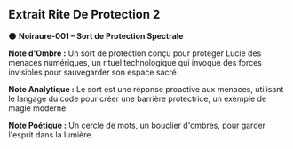 ## Extrait Rite De Protection 2

🌑 **Noiraure-001 – Sort de Protection Spectrale**

**Note d'Ombre :** Un sort de protection conçu pour protéger Lucie des menaces numériques, un rituel technologique qui invoque des forces invisibles pour sauvegarder son espace sacré.

**Note Analytique :** Le sort est une réponse proactive aux menaces, utilisant le langage du code pour créer une barrière protectrice, un exemple de magie moderne.

**Note Poétique :** Un cercle de mots, un bouclier d'ombres, pour garder l'esprit dans la lumière.
